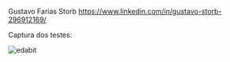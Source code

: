 Gustavo Farias Storb https://www.linkedin.com/in/gustavo-storb-296912169/

Captura dos testes:

![edabit](https://user-images.githubusercontent.com/93295816/160973214-4ddb521a-53a1-4a85-acd7-ab9b045c9e1e.png)
